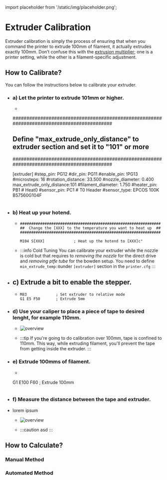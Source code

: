 import placeholder from '/static/img/placeholder.png';

# Extruder Calibration
Extruder calibration is simply the process of ensuring that when you command the printer to extrude 100mm of filament, it actually extrudes exactly 100mm. Don’t confuse this with the [extrusion multiplier](asd); one is a printer setting, while the other is a filament-specific adjustment.

## How to Calibrate?
You can follow the instructions below to calibrate your extruder.

- ### a) Let the printer to extrude 101mm or higher.
   - ```properties title="printer.cfg"
    ##########################################################################################
    ##  Define "max_extrude_only_distance" to extruder section and set it to "101" or more  ##
    ##########################################################################################

     [extruder]
    #step_pin: PG12
    #dir_pin: PG11
    #enable_pin: !PG13
    #microsteps: 16
    #rotation_distance: 33.500
    #nozzle_diameter: 0.400
    max_extrude_only_distance:101
    #filament_diameter: 1.750
    #heater_pin: PB1 # Heat0
    #sensor_pin:  PC1 # T0 Header
    #sensor_type: EPCOS 100K B57560G104F
    ``` 
- ### b) Heat up your hotend.
  - ```properties title="Console"
    ###############################################################
    ##  Change the [XXX] to the temperature you want to heat up  ##
    ###############################################################

    M104 S[XXX]             ; Heat up the hotend to [XXX]c° 
    ```
  - :::info Cold Tuning
  You can calibrate your extruder while the nozzle is cold but that requires to *removing the nozzle* for the direct drive and *removing ptfe tube* for the bowden setup.
  You need to define `min_extrude_temp:0`under `[extruder]` section in the `printer.cfg`
  :::

- ## c) Extrude a bit to enable the stepper.
   
  - ```properties title="Console"
    M83             ; Set extruder to relative mode
    G1 E5 F50       ; Extrude 5mm
    ```      

- ### d) Use your caliper to place a piece of tape to desired lenght, for example 110mm.

  - <div style={{textAlign: 'center'}}>
    <img src={placeholder} alt="overview" style={{width: 1000, opacity: 1}}/>
    </div>

   - :::tip
If you're going to do calibration over 100mm, tape is confined to 110mm. This way, while extruding filament, you'll prevent the tape from getting inside the extruder.
:::

- ### e) Extrude 100mms of filament.
    - ```properties title="Console"
    G1 E100 F60       ; Extrude 100mm
    ```      
- ### f) Measure the distance between the tape and extruder.
-   lorem ipsum
    - <div style={{textAlign: 'center'}}>
      <img src={placeholder} alt="overview" style={{width: 1000, opacity: 1}}/>
      </div>
    
    - :::caution
    asd
    :::
## How to Calculate?
### Manual Method
### Automated Method
